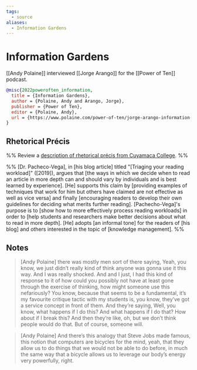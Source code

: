 ```yaml
---
tags:
  - source
aliases:
  - Information Gardens
---
```

# Information Gardens
[[Andy Polaine]] interviewed [[Jorge Arango]] for the [[Power of Ten]] podcast.

```bibtex
@misc{2022poweroften_information,
  title = {Information Gardens},
  author = {Polaine, Andy and Arango, Jorge},
  publisher = {Power of Ten},
  editor = {Polaine, Andy},
  url = {https://www.polaine.com/power-of-ten/jorge-arango-information-gardens/}
}
```

## Rhetorical Précis
%% Review a [description of rhetorical précis from Cuyamaca College](https://www.cuyamaca.edu/student-support/tutoring-center/files/student-resources/rhetorical-precis-description-and-examples.pdf). %%

%%
[Dr. Pacheco-Vega], in [his blog article] titled "[Triaging your reading workload]" ([2019]), argues that [the ways in which we decide when to read an article in more depth can and should vary by individuals and is best learned by experience]. [He] supports this claim by [providing examples of techniques that work for him but others have claimed are not effective as well as vice versa] and finally [encouraging readers to develop their own guidelines for deciding what merits further reading]. [Pachecho-Vega]'s purpose is to [show how to more effectively process reading workloads] in order to [help students and researchers make better decisions about what to read in more depth]. [He] adopts [an informal tone] for the readers of [his blog] and others interested in the topic of [knowledge management]. 
%%
## Notes
> [Andy Polaine] there was mostly men sort of there saying, Yeah, you know, we just didn’t really kind of think anyone was gonna use it this way. And I was really shocked. And and I just, I had this kind of response to it of how could you possibly not have at least gone through the exercise of thinking, how might someone use this nefariously? You know, because that seems to be a fundamental, it’s my favourite critique tactic with my students is, you know, they’ve got a service concept in front of them. And they’re saying, Well, you know, what happens if I do this? And what happens if I do that? How about if I break this? And then they’re like, oh, but we don’t think people would do that. But of course, someone will.

> [Andy Polaine] And there’s this analogy that Steve Jobs made famous, this notion that computers are bicycles for the mind, yeah, that they allow us to do things that we would not be able to do before, in much the same way that a bicycle allows us to leverage our body’s energy very powerfully, right.


